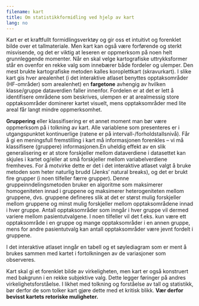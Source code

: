 ```yaml
---
filename: kart
title: Om statistikkformidling ved hjelp av kart
lang: no
---
```


Kart er et kraftfullt formidlingsverktøy og gir oss et intuitivt og forenklet bilde over et tallmateriale. Men kart kan også være forførende og sterkt misvisende, og det er viktig at leseren er oppmerksom på noen helt grunnleggende momenter. Når en skal velge kartografiske uttrykksformer står en ovenfor en rekke valg som innebærer både fordeler og ulemper. Den mest brukte kartografiske metoden kalles koroplettkart (skravurkart). I slike kart gis hver arealenhet (i det interaktive atlaset benyttes opptaksområder (HF-områder) som arealenhet) en **fargetone** avhengig av hvilken klasse/gruppe dataverdien faller innenfor. Fordelen er at det er lett å identifisere områdene som beskrives, ulempen er at arealmessig store opptaksområder dominerer kartet visuelt, mens opptaksområder med lite areal får langt mindre oppmerksomhet.

**Gruppering** eller klassifisering er et annet moment man bør være oppmerksom på i tolkning av kart. Alle variablene som presenteres er i utgangspunktet kontinuerlige (ratene er på intervall-/forholdstallsnivå). Får å gi en meningsfull fremstilling i kart må informasjonen forenkles – vi må klassifisere (gruppere) informasjonen.En uheldig effekt av en slik generalisering er at store forskjeller mellom dataverdiene i datasettet kan skjules i kartet og/eller at små forskjeller mellom variabelverdiene fremheves. For å motvirke dette er det i det interaktive atlaset valgt å bruke metoden som heter naturlig brudd (Jenks’ natural breaks), og det er brukt fire grupper (i noen tilfeller færre grupper). Denne gruppeinndelingsmetoden bruker en algoritme som maksimerer homogeniteten innad i gruppene og maksimerer heterogeniteten mellom gruppene, dvs. gruppene defineres slik at det er størst mulig forskjeller mellom gruppene og minst mulig forskjeller mellom opptaksområdene innad i hver gruppe. Antall opptaksområder som inngår i hver gruppe vil dermed variere mellom pasientutvalgene. I noen tilfeller vil det f.eks. kun være ett opptaksområde i en gruppe og mange opptaksområder i en annen gruppe, mens for andre pasientutvalg kan antall opptaksområder være jevnt fordelt i gruppene.

I det interaktive atlaset inngår en tabell og et søylediagram som er ment å brukes sammen med kartet i fortolkningen av de variasjoner som observeres.

Kart skal gi et forenklet bilde av virkeligheten, men kart er også konstruert med bakgrunn i en rekke subjektive valg. Dette legger føringer på andres virkelighetsforståelse. I likhet med tolkning og forståelse av tall og statistikk, bør derfor de som tolker kart gjøre dette med et kritisk blikk. **Vær derfor bevisst kartets retoriske muligheter.**
